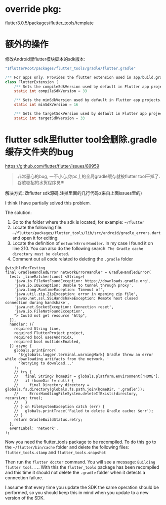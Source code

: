 




# override pkg:

flutter3.0.5/packages/flutter_tools/template

# 额外的操作

修改Android里flutter模块脚本的sdk版本:

```java
"$flutterRoot/packages/flutter_tools/gradle/flutter.gradle"

/** For apps only. Provides the flutter extension used in app/build.gradle. */
class FlutterExtension {
    /** Sets the compileSdkVersion used by default in Flutter app projects. */
    static int compileSdkVersion = 33

    /** Sets the minSdkVersion used by default in Flutter app projects. */
    static int minSdkVersion = 16

    /** Sets the targetSdkVersion used by default in Flutter app projects. */
    static int targetSdkVersion = 33

```



# flutter sdk里flutter tool会删除.gradle缓存文件夹的bug

https://github.com/flutter/flutter/issues/89959

> 非常恶心的bug, 一不小心,你pc上的全局gradle缓存就被flutter tool干掉了.谷歌哪招的水货程序员!!!

解决方式: 改flutter sdk源码,注掉里面的几行代码:(来自上面issues里的)

I think I have partially solved this problem.

The solution:

1. Go to the folder where the sdk is located, for example: `~/flutter`
2. Locate the following file: `~/flutter/packages/flutter_tools/lib/src/android/gradle_errors.dart` and open it for editing.
3. Locate the definition of `networkErrorHandler`. In my case I found it on line 210. You can also do the following search: `The Gradle cache directory must be deleted`.
4. Comment out all code related to deleting the `.gradle` folder

```
@visibleForTesting
final GradleHandledError networkErrorHandler = GradleHandledError(
  test: _lineMatcher(const <String>[
    'java.io.FileNotFoundException: https://downloads.gradle.org',
    'java.io.IOException: Unable to tunnel through proxy',
    'java.lang.RuntimeException: Timeout of',
    'java.util.zip.ZipException: error in opening zip file',
    'javax.net.ssl.SSLHandshakeException: Remote host closed connection during handshake',
    'java.net.SocketException: Connection reset',
    'java.io.FileNotFoundException',
    "> Could not get resource 'http",
  ]),
  handler: ({
    required String line,
    required FlutterProject project,
    required bool usesAndroidX,
    required bool multidexEnabled,
  }) async {
    globals.printError(
      '${globals.logger.terminal.warningMark} Gradle threw an error while downloading artifacts from the network. '
      'Retrying to download...'
    );
    // try {
    //   final String? homeDir = globals.platform.environment['HOME'];
    //   if (homeDir != null) {
    //     final Directory directory = globals.fs.directory(globals.fs.path.join(homeDir, '.gradle'));
    //     ErrorHandlingFileSystem.deleteIfExists(directory, recursive: true);
    //   }
    // } on FileSystemException catch (err) {
    //   globals.printTrace('Failed to delete Gradle cache: $err');
    // }
    return GradleBuildStatus.retry;
  },
  eventLabel: 'network',
);
```

Now you need the flutter_tools package to be recompiled. To do this go to the `~/flutter/bin/cache` folder and delete the following files: `flutter_tools.stamp` and `flutter_tools.snapshot`

Then run the `flutter doctor` command. You will see a message: `Building flutter tool...`. With this the `flutter_tools` package has been recompiled and this time it should not delete the `.gradle` folder when it detects a connection failure.

I assume that every time you update the SDK the same operation should be performed, so you should keep this in mind when you update to a new version of the SDK.
